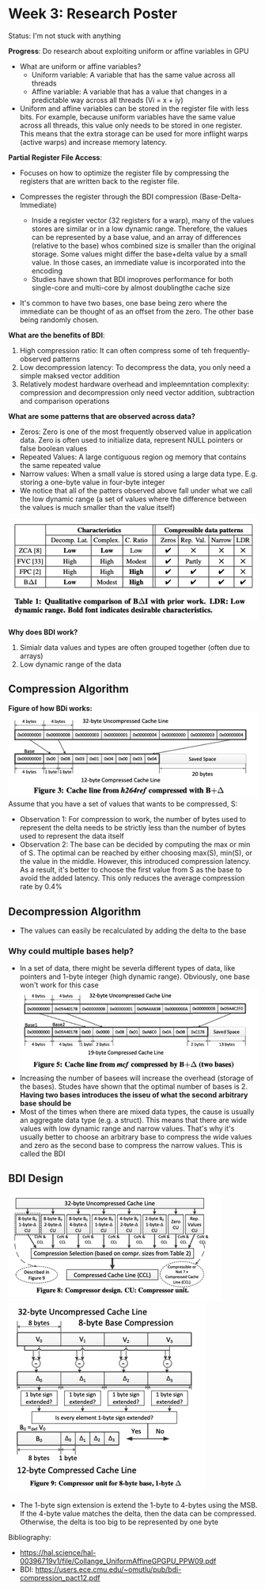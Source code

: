 # Week 3: Research Poster

Status: I'm not stuck with anything

**Progress**: Do research about exploiting uniform or affine variables in GPU

- What are uniform or affine variables?
    - Uniform variable: A variable that has the same value across all threads
    - Affine variable: A variable that has a value that changes in a predictable way across all threads (Vi = x + iy)
- Uniform and affine variables can be stored in the register file with less bits. For example, because uniform variables have the same value across all threads, this value only needs to be stored in one register. This means that the extra storage can be used for more inflight warps (active warps) and increase memory latency. 


**Partial Register File Access**: 
- Focuses on how to optimize the register file by compressing the registers that are written back to the register file. 
- Compresses the register through the BDI compression (Base-Delta-Immediate)
    - Inside a register vector (32 registers for a warp), many of the values stores are similar or in a low dynamic range. Therefore, the values can be represented by a base value, and an array of differences (relative to the base) whos combined size is smaller than the original storage. Some values might differ the base+delta value by a small value. In those cases, an immediate value is incorporated into the encoding
    - Studies have shown that BDI imoproves performance for both single-core and multi-core by almost doublingthe cache size

- It's common to have two bases, one base being zero where the immediate can be thought of as an offset from the zero. The other base being randomly chosen. 

**What are the benefits of BDI**: 
1. High compression ratio: It can often compress some of teh frequently-observed patterns
2. Low decompression latency: To decompress the data, you only need a simple maksed vector addition
3. Relatively modest hardware overhead and impleemntation complexity: compression and decompression only need vector addition, subtraction and comparison operations

**What are some patterns that are observed across data?**
- Zeros: Zero is one of the most frequently observed value in application data. Zero is often used to initialize data, represent NULL pointers or false boolean values
- Repeated Values: A large contiguous region og memory that contains the same repeated value
- Narrow values: When a small value is stored using a large data type. E.g. storing a one-byte value in four-byte integer
- We notice that all of the patters observed above fall under what we call the low dynamic range (a set of values where the difference between the values is much smaller than the value itself)

![](./images/week3/image1.png)

**Why does BDI work?**
1. Simialr data values and types are often grouped together (often due to arrays)
2. Low dynamic range of the data

## Compression Algorithm
**Figure of how BDi works:**
![](images/week3/image2.png)
Assume that you have a set of values that wants to be compressed, S:
- Observation 1: For compression to work, the number of bytes used to represent the delta needs to be strictly less than the number of bytes used to represent the data itself
- Observation 2: The base can be decided by computing the max or min of S. The optimal can be reached by either choosing max(S), min(S), or the value in the middle. However, this introduced compression latency. As a result, it's better to choose the first value from S as the base to avoid the added latency. This only reduces the average compression rate by 0.4%
## Decompression Algorithm
- The values can easily be recalculated by adding the delta to the base

### Why could multiple bases help?
- In a set of data, there might be severla different types of data, like pointers and 1-byte integer (high dynamic range). Obviously, one base won't work for this case
![](images/week3/image3.png)
- Increasing the number of basees will increase the overhead (storage of the bases). Studes have shown that the optimal number of bases is 2. **Having two bases introduces the isseu of what the second arbitrary base should be**
- Most of the times when there are mixed data types, the cause is usually an aggregate data type (e.g. a struct). This means that there are wide values with low dynamic range and narrow values. That's why it's usually better to choose an arbitrary base to compress the wide values and zero as the second base to compress the narrow values. This is called the BDI

## BDI Design
![](images/week3/image4.png)
![](images/week3/image5.png)
- The 1-byte sign extension is extend the 1-byte to 4-bytes using the MSB. If the 4-byte value matches the delta, then the data can be compressed. Otherwise, the delta is too big to be represented by one byte

Bibliography:
- https://hal.science/hal-00396719v1/file/Collange_UniformAffineGPGPU_PPW09.pdf
- BDI: https://users.ece.cmu.edu/~omutlu/pub/bdi-compression_pact12.pdf 